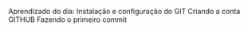 Aprendizado do dia:
Instalação e configuração do GIT
Criando a conta GITHUB
Fazendo o primeiro commit
